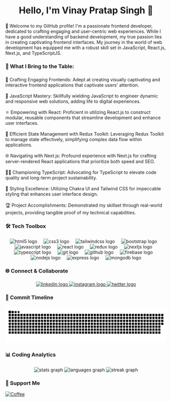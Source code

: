 <h1 align="center">Hello, I'm Vinay Pratap Singh 👋</h1>

###

<p align="left">🚀 Welcome to my GitHub profile! I'm a passionate frontend developer, dedicated to crafting engaging and user-centric web experiences. While I have a good understanding of backend development, my true passion lies in creating captivating frontend interfaces. My journey in the world of web development has equipped me with a robust skill set in JavaScript, React.js, Next.js, and TypeScriptJS.</p>

###

<h3 align="left">🌟 What I Bring to the Table:</h3>

###

<p align="left">🎨 Crafting Engaging Frontends: Adept at creating visually captivating and interactive frontend applications that captivate users' attention.<br><br>🚀 JavaScript Mastery: Skillfully wielding JavaScript to engineer dynamic and responsive web solutions, adding life to digital experiences.<br><br>⚛️ Empowering with React: Proficient in utilizing React.js to construct modular, reusable components that streamline development and enhance user interfaces.<br><br>🔄 Efficient State Management with Redux Toolkit: Leveraging Redux Toolkit to manage state effectively, simplifying complex data flow within applications.<br><br>🌐 Navigating with Next.js: Profound experience with Next.js for crafting server-rendered React applications that prioritize both speed and SEO.<br><br>🧙‍♂️ Championing TypeScript: Advocating for TypeScript to elevate code quality and long-term project sustainability.<br><br>🎨 Styling Excellence: Utilizing Chakra UI and Tailwind CSS for impeccable styling that enhances user interface design.<br><br>🏆 Project Accomplishments: Demonstrated my skillset through real-world projects, providing tangible proof of my technical capabilities.</p>

###

<h3 align="left">🛠️ Tech Toolbox</h3>

###

<div align="center">
  <img src="https://cdn.jsdelivr.net/gh/devicons/devicon/icons/html5/html5-original.svg" height="40" alt="html5 logo"  />
  <img width="12" />
  <img src="https://cdn.jsdelivr.net/gh/devicons/devicon/icons/css3/css3-original.svg" height="40" alt="css3 logo"  />
  <img width="12" />
  <img src="https://cdn.jsdelivr.net/gh/devicons/devicon/icons/tailwindcss/tailwindcss-plain.svg" height="40" alt="tailwindcss logo"  />
  <img width="12" />
  <img src="https://cdn.jsdelivr.net/gh/devicons/devicon/icons/bootstrap/bootstrap-original.svg" height="40" alt="bootstrap logo"  />
  <img width="12" />
  <img src="https://cdn.jsdelivr.net/gh/devicons/devicon/icons/javascript/javascript-original.svg" height="40" alt="javascript logo"  />
  <img width="12" />
  <img src="https://cdn.jsdelivr.net/gh/devicons/devicon/icons/react/react-original.svg" height="40" alt="react logo"  />
  <img width="12" />
  <img src="https://cdn.jsdelivr.net/gh/devicons/devicon/icons/redux/redux-original.svg" height="40" alt="redux logo"  />
  <img width="12" />
  <img src="https://cdn.jsdelivr.net/gh/devicons/devicon/icons/nextjs/nextjs-original.svg" height="40" alt="nextjs logo"  />
  <img width="12" />
  <img src="https://cdn.jsdelivr.net/gh/devicons/devicon/icons/typescript/typescript-original.svg" height="40" alt="typescript logo"  />
  <img width="12" />
  <img src="https://cdn.jsdelivr.net/gh/devicons/devicon/icons/git/git-original.svg" height="40" alt="git logo"  />
  <img width="12" />
  <img src="https://cdn.jsdelivr.net/gh/devicons/devicon/icons/github/github-original.svg" height="40" alt="github logo"  />
  <img width="12" />
  <img src="https://cdn.jsdelivr.net/gh/devicons/devicon/icons/firebase/firebase-plain.svg" height="40" alt="firebase logo"  />
  <img width="12" />
  <img src="https://cdn.jsdelivr.net/gh/devicons/devicon/icons/nodejs/nodejs-original.svg" height="40" alt="nodejs logo"  />
  <img width="12" />
  <img src="https://cdn.jsdelivr.net/gh/devicons/devicon/icons/express/express-original.svg" height="40" alt="express logo"  />
  <img width="12" />
  <img src="https://cdn.jsdelivr.net/gh/devicons/devicon/icons/mongodb/mongodb-original.svg" height="40" alt="mongodb logo"  />
</div>

###

<h3 align="left">🌐 Connect & Collaborate</h3>

###

<div align="center">
  <a href="https://www.linkedin.com/in/vinay-pratap-singh-harvi-4b265a212/" target="_blank">
    <img src="https://img.shields.io/static/v1?message=LinkedIn&logo=linkedin&label=&color=0077B5&logoColor=white&labelColor=&style=for-the-badge" height="30" alt="linkedin logo"  />
  </a>
  <a href="https://www.instagram.com/itsmevinayhere/" target="_blank">
    <img src="https://img.shields.io/static/v1?message=Instagram&logo=instagram&label=&color=E4405F&logoColor=white&labelColor=&style=for-the-badge" height="30" alt="instagram logo"  />
  </a>
  <a href="https://twitter.com/harvi2001" target="_blank">
    <img src="https://img.shields.io/static/v1?message=Twitter&logo=twitter&label=&color=1DA1F2&logoColor=white&labelColor=&style=for-the-badge" height="30" alt="twitter logo"  />
  </a>
</div>

###

<h3 align="left">🎉 Commit Timeline</h3>

###

<img src="https://raw.githubusercontent.com/Vinay-Pratap-Singh/Vinay-Pratap-Singh/output/snake.svg" alt="Snake animation" />

###

<h3 align="left">📊 Coding Analytics</h3>

###

<div align="center">
  <img src="https://github-readme-stats.vercel.app/api?username=Vinay-Pratap-Singh&hide_title=false&hide_rank=false&show_icons=true&include_all_commits=true&count_private=true&disable_animations=false&theme=dracula&locale=en&hide_border=false&order=1&custom_title=Stats at a Glance 📊" height="150" alt="stats graph"  />
  <img src="https://github-readme-stats.vercel.app/api/top-langs?username=Vinay-Pratap-Singh&locale=en&hide_title=false&layout=compact&card_width=320&langs_count=6&theme=dracula&hide_border=false&order=2&custom_title=Languages 🌐" height="150" alt="languages graph"  />
  <img src="https://streak-stats.demolab.com?user=Vinay-Pratap-Singh&locale=en&mode=daily&theme=dracula&hide_border=false&border_radius=5&order=3" height="150" alt="streak graph"  />
</div>

###

<h3 align="left">🌈 Support Me</h3>
<a href="https://www.buymeacoffee.com/itsharvihere"><img alt="Coffee" src="https://img.shields.io/badge/Coffee-Buy%20Me%20A%20Coffee-purple?style=for-the-badge&logo=buy-me-a-coffee&logoColor=cyan"></a>

###
